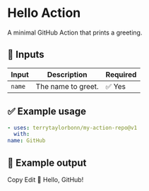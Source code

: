 # Hello Action

A minimal GitHub Action that prints a greeting.

## 🔧 Inputs

| Input | Description         | Required |
|-------|---------------------|----------|
| `name` | The name to greet. | ✅ Yes   |

## ✅ Example usage

```yaml
- uses: terrytaylorbonn/my-action-repo@v1
  with:
name: GitHub
```

## 💬 Example output
Copy
Edit
👋 Hello, GitHub!
